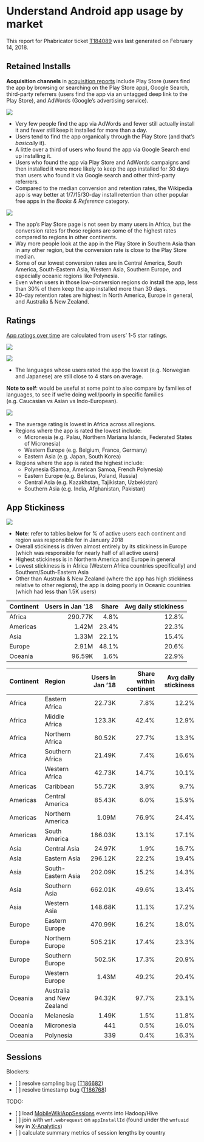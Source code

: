Understand Android app usage by market
================

This report for Phabricator ticket
[T184089](https://phabricator.wikimedia.org/T184089) was last generated
on February 14, 2018.

## Retained Installs

**Acquisition channels** in [acquisition
reports](https://play.google.com/apps/publish/?account=6169333749249604352#AcquisitionPerformancePlace:p=org.wikipedia&apr=RETAINED_INSTALLERS)
include Play Store (users find the app by browsing or searching on the
Play Store app), Google Search, third-party referrers (users find the
app via an untagged deep link to the Play Store), and AdWords (Google’s
advertising service).

![](README_files/figure-gfm/retained_channels-1.png)<!-- -->

  - Very few people find the app via AdWords and fewer still actually
    install it and fewer still keep it installed for more than a day.
  - Users tend to find the app organically through the Play Store (and
    that’s *basically* it).
  - A little over a third of users who found the app via Google Search
    end up installing it.
  - Users who found the app via Play Store and AdWords campaigns and
    then installed it were more likely to keep the app installed for 30
    days than users who found it via Google search and other third-party
    referrers.
  - Compared to the median conversion and retention rates, the Wikipedia
    app is way better at 1/7/15/30-day install retention than other
    popular free apps in the *Books & Reference* category.

![](README_files/figure-gfm/retained_region-1.png)<!-- -->

  - The app’s Play Store page is not seen by many users in Africa, but
    the conversion rates for those regions are some of the highest rates
    compared to regions in other continents.
  - Way more people look at the app in the Play Store in Southern Asia
    than in any other region, but the conversion rate is close to the
    Play Store median.
  - Some of our lowest conversion rates are in Central America, South
    America, South-Eastern Asia, Western Asia, Southern Europe, and
    especially oceanic regions like Polynesia.
  - Even when users in those low-conversion regions do install the app,
    less than 30% of them keep the app installed more than 30 days.
  - 30-day retention rates are highest in North America, Europe in
    general, and Australia & New Zealand.

## Ratings

[App ratings over
time](https://play.google.com/apps/publish/?account=6169333749249604352#RatingsPlace:p=org.wikipedia)
are calculated from users’ 1-5 star ratings.

![](README_files/figure-gfm/ratings_summary-1.png)<!-- -->

![](README_files/figure-gfm/ratings_languages-1.png)<!-- -->

  - The languages whose users rated the app the lowest (e.g. Norwegian
    and Japanese) are still close to 4 stars on average.

**Note to self**: would be useful at some point to also compare by
families of languages, to see if we’re doing well/poorly in specific
families (e.g. Caucasian vs Asian vs Indo-European).

![](README_files/figure-gfm/ratings_region-1.png)<!-- -->

  - The average rating is lowest in Africa across all regions.
  - Regions where the app is rated the lowest include:
      - Micronesia (e.g. Palau, Northern Mariana Islands, Federated
        States of Micronesia)
      - Western Europe (e.g. Belgium, France, Germany)
      - Eastern Asia (e.g. Japan, South Korea)
  - Regions where the app is rated the highest include:
      - Polynesia (Samoa, American Samoa, French Polynesia)
      - Eastern Europe (e.g. Belarus, Poland, Russia)
      - Central Asia (e.g. Kazakhstan, Tajikistan, Uzbekistan)
      - Southern Asia (e.g. India, Afghanistan, Pakistan)

## App Stickiness

![](README_files/figure-gfm/stickiness_region-1.png)<!-- -->

  - **Note**: refer to tables below for % of active users each continent
    and region was responsible for in January 2018
  - Overall stickiness is driven almost entirely by its stickiness in
    Europe (which was responsible for nearly half of all active users)
  - Highest stickiness is in Northern America and Europe in general
  - Lowest stickiness is in Africa (Western Africa countries
    specifically) and Southern/South-Eastern Asia
  - Other than Australia & New Zealand (where the app has high
    stickiness relative to other regions), the app is doing poorly in
    Oceanic countries (which had less than 1.5K users)

| Continent | Users in Jan ’18 | Share | Avg daily stickiness |
| :-------- | ---------------: | ----: | -------------------: |
| Africa    |          290.77K |  4.8% |                12.8% |
| Americas  |            1.42M | 23.4% |                22.3% |
| Asia      |            1.33M | 22.1% |                15.4% |
| Europe    |            2.91M | 48.1% |                20.6% |
| Oceania   |           96.59K |  1.6% |                22.9% |

| Continent | Region                    | Users in Jan ’18 | Share within continent | Avg daily stickiness |
| :-------- | :------------------------ | ---------------: | ---------------------: | -------------------: |
| Africa    | Eastern Africa            |           22.73K |                   7.8% |                12.2% |
| Africa    | Middle Africa             |           123.3K |                  42.4% |                12.9% |
| Africa    | Northern Africa           |           80.52K |                  27.7% |                13.3% |
| Africa    | Southern Africa           |           21.49K |                   7.4% |                16.6% |
| Africa    | Western Africa            |           42.73K |                  14.7% |                10.1% |
| Americas  | Caribbean                 |           55.72K |                   3.9% |                 9.7% |
| Americas  | Central America           |           85.43K |                   6.0% |                15.9% |
| Americas  | Northern America          |            1.09M |                  76.9% |                24.4% |
| Americas  | South America             |          186.03K |                  13.1% |                17.1% |
| Asia      | Central Asia              |           24.97K |                   1.9% |                16.7% |
| Asia      | Eastern Asia              |          296.12K |                  22.2% |                19.4% |
| Asia      | South-Eastern Asia        |          202.09K |                  15.2% |                14.3% |
| Asia      | Southern Asia             |          662.01K |                  49.6% |                13.4% |
| Asia      | Western Asia              |          148.68K |                  11.1% |                17.2% |
| Europe    | Eastern Europe            |          470.99K |                  16.2% |                18.0% |
| Europe    | Northern Europe           |          505.21K |                  17.4% |                23.3% |
| Europe    | Southern Europe           |           502.5K |                  17.3% |                20.9% |
| Europe    | Western Europe            |            1.43M |                  49.2% |                20.4% |
| Oceania   | Australia and New Zealand |           94.32K |                  97.7% |                23.1% |
| Oceania   | Melanesia                 |            1.49K |                   1.5% |                11.8% |
| Oceania   | Micronesia                |              441 |                   0.5% |                16.0% |
| Oceania   | Polynesia                 |              339 |                   0.4% |                16.3% |

## Sessions

Blockers:

  - \[ \] resolve sampling bug
    ([T186682](https://phabricator.wikimedia.org/T186682))
  - \[ \] resolve timestamp bug
    ([T186768](https://phabricator.wikimedia.org/T186768))

TODO:

  - \[ \] load
    [MobileWikiAppSessions](https://meta.wikimedia.org/wiki/Schema:MobileWikiAppSessions)
    events into Hadoop/Hive
  - \[ \] join with `wmf.webrequest` on `appInstallId` (found under the
    `wmfuuid` key in
    [X-Analytics](https://wikitech.wikimedia.org/wiki/X-Analytics))
  - \[ \] calculate summary metrics of session lengths by country
